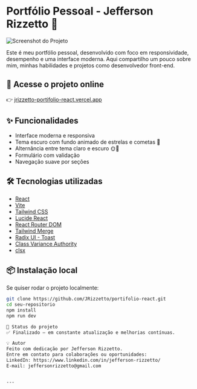 # Portfólio Pessoal - Jefferson Rizzetto 🚀

![Screenshot do Projeto](./a350f842-2be4-45cf-9eb3-bf74b2328c31.png)

Este é meu portfólio pessoal, desenvolvido com foco em responsividade, desempenho e uma interface moderna. Aqui compartilho um pouco sobre mim, minhas habilidades e projetos como desenvolvedor front-end.

## 🔗 Acesse o projeto online

👉 [jrizzetto-portifolio-react.vercel.app](https://jrizzetto-portifolio-react.vercel.app/)

## ✨ Funcionalidades

- Interface moderna e responsiva
- Tema escuro com fundo animado de estrelas e cometas 🌌
- Alternância entre tema claro e escuro 🌞🌙
- Formulário com validação
- Navegação suave por seções

## 🛠️ Tecnologias utilizadas

- [React](https://react.dev/)
- [Vite](https://vitejs.dev/)
- [Tailwind CSS](https://tailwindcss.com/)
- [Lucide React](https://lucide.dev/)
- [React Router DOM](https://reactrouter.com/)
- [Tailwind Merge](https://github.com/dcastil/tailwind-merge)
- [Radix UI - Toast](https://www.radix-ui.com/primitives/docs/components/toast)
- [Class Variance Authority](https://cva.style/)
- [clsx](https://github.com/lukeed/clsx)

## 📦 Instalação local

Se quiser rodar o projeto localmente:

```bash
git clone https://github.com/JRizzetto/portifolio-react.git
cd seu-repositorio
npm install
npm run dev

📌 Status do projeto
✅ Finalizado — em constante atualização e melhorias contínuas.

💡 Autor
Feito com dedicação por Jefferson Rizzetto.
Entre em contato para colaborações ou oportunidades: 
LinkedIn: https://www.linkedin.com/in/jefferson-rizzetto/ 
E-mail: jeffersonrizzetto@gmail.com


---
